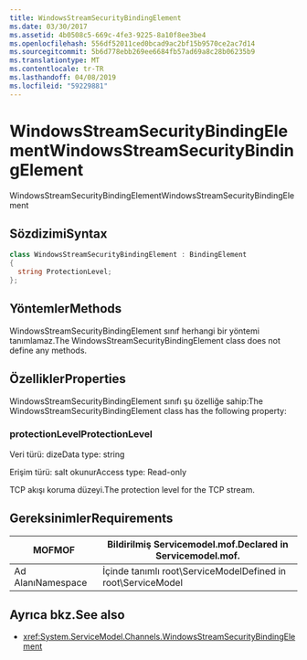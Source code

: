 ```yaml
---
title: WindowsStreamSecurityBindingElement
ms.date: 03/30/2017
ms.assetid: 4b0508c5-669c-4fe3-9225-8a10f8ee3be4
ms.openlocfilehash: 556df52011ced0bcad9ac2bf15b9570ce2ac7d14
ms.sourcegitcommit: 5b6d778ebb269ee6684fb57ad69a8c28b06235b9
ms.translationtype: MT
ms.contentlocale: tr-TR
ms.lasthandoff: 04/08/2019
ms.locfileid: "59229881"
---
```

# <a name="windowsstreamsecuritybindingelement"></a><span data-ttu-id="544a4-102">WindowsStreamSecurityBindingElement</span><span class="sxs-lookup"><span data-stu-id="544a4-102">WindowsStreamSecurityBindingElement</span></span>
<span data-ttu-id="544a4-103">WindowsStreamSecurityBindingElement</span><span class="sxs-lookup"><span data-stu-id="544a4-103">WindowsStreamSecurityBindingElement</span></span>  
  
## <a name="syntax"></a><span data-ttu-id="544a4-104">Sözdizimi</span><span class="sxs-lookup"><span data-stu-id="544a4-104">Syntax</span></span>  
  
```csharp
class WindowsStreamSecurityBindingElement : BindingElement  
{  
  string ProtectionLevel;  
};  
```  
  
## <a name="methods"></a><span data-ttu-id="544a4-105">Yöntemler</span><span class="sxs-lookup"><span data-stu-id="544a4-105">Methods</span></span>  
 <span data-ttu-id="544a4-106">WindowsStreamSecurityBindingElement sınıf herhangi bir yöntemi tanımlamaz.</span><span class="sxs-lookup"><span data-stu-id="544a4-106">The WindowsStreamSecurityBindingElement class does not define any methods.</span></span>  
  
## <a name="properties"></a><span data-ttu-id="544a4-107">Özellikler</span><span class="sxs-lookup"><span data-stu-id="544a4-107">Properties</span></span>  
 <span data-ttu-id="544a4-108">WindowsStreamSecurityBindingElement sınıfı şu özelliğe sahip:</span><span class="sxs-lookup"><span data-stu-id="544a4-108">The WindowsStreamSecurityBindingElement class has the following property:</span></span>  
  
### <a name="protectionlevel"></a><span data-ttu-id="544a4-109">protectionLevel</span><span class="sxs-lookup"><span data-stu-id="544a4-109">ProtectionLevel</span></span>  
 <span data-ttu-id="544a4-110">Veri türü: dize</span><span class="sxs-lookup"><span data-stu-id="544a4-110">Data type: string</span></span>  
  
 <span data-ttu-id="544a4-111">Erişim türü: salt okunur</span><span class="sxs-lookup"><span data-stu-id="544a4-111">Access type: Read-only</span></span>  
  
 <span data-ttu-id="544a4-112">TCP akışı koruma düzeyi.</span><span class="sxs-lookup"><span data-stu-id="544a4-112">The protection level for the TCP stream.</span></span>  
  
## <a name="requirements"></a><span data-ttu-id="544a4-113">Gereksinimler</span><span class="sxs-lookup"><span data-stu-id="544a4-113">Requirements</span></span>  
  
|<span data-ttu-id="544a4-114">MOF</span><span class="sxs-lookup"><span data-stu-id="544a4-114">MOF</span></span>|<span data-ttu-id="544a4-115">Bildirilmiş Servicemodel.mof.</span><span class="sxs-lookup"><span data-stu-id="544a4-115">Declared in Servicemodel.mof.</span></span>|  
|---------|-----------------------------------|  
|<span data-ttu-id="544a4-116">Ad Alanı</span><span class="sxs-lookup"><span data-stu-id="544a4-116">Namespace</span></span>|<span data-ttu-id="544a4-117">İçinde tanımlı root\ServiceModel</span><span class="sxs-lookup"><span data-stu-id="544a4-117">Defined in root\ServiceModel</span></span>|  
  
## <a name="see-also"></a><span data-ttu-id="544a4-118">Ayrıca bkz.</span><span class="sxs-lookup"><span data-stu-id="544a4-118">See also</span></span>

- <xref:System.ServiceModel.Channels.WindowsStreamSecurityBindingElement>
